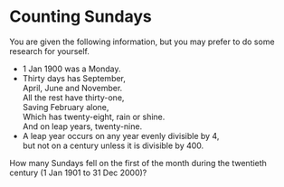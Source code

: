 # Counting Sundays

You are given the following information, but you may prefer to do some research for yourself.

* 1 Jan 1900 was a Monday.
* Thirty days has September,  
    April, June and November.  
    All the rest have thirty-one,  
    Saving February alone,  
    Which has twenty-eight, rain or shine.  
    And on leap years, twenty-nine.
* A leap year occurs on any year evenly divisible by 4,  
   but not on a century unless it is divisible by 400.

How many Sundays fell on the first of the month during the twentieth century (1 Jan 1901 to 31 Dec 2000)?